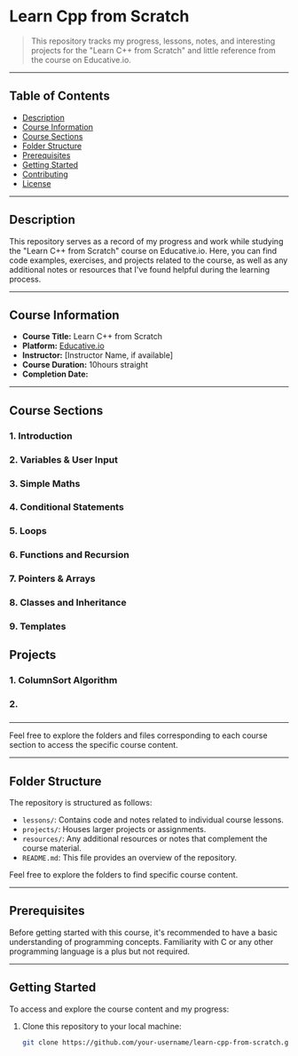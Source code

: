 # Learn Cpp from Scratch

> This repository tracks my progress, lessons, notes, and interesting projects for the "Learn C++ from Scratch" and little reference from the course on Educative.io.

---

## Table of Contents

- [Description](#description)
- [Course Information](#course-information)
- [Course Sections](#course-sections)
- [Folder Structure](#folder-structure)
- [Prerequisites](#prerequisites)
- [Getting Started](#getting-started)
- [Contributing](#contributing)
- [License](#license)

---

## Description

This repository serves as a record of my progress and work while studying the "Learn C++ from Scratch" course on Educative.io. Here, you can find code examples, exercises, and projects related to the course, as well as any additional notes or resources that I've found helpful during the learning process.

---

## Course Information

- **Course Title:** Learn C++ from Scratch
- **Platform:** [Educative.io](course-link-if-available)
- **Instructor:** [Instructor Name, if available]
- **Course Duration:** 10hours straight
- **Completion Date:** 

---

## Course Sections

### 1. Introduction

### 2. Variables & User Input

### 3. Simple Maths

### 4. Conditional Statements

### 5. Loops

### 6. Functions and Recursion

### 7. Pointers & Arrays

### 8. Classes and Inheritance

### 9. Templates

## Projects

### 1. ColumnSort Algorithm

### 2.

###

###

###

###

---

Feel free to explore the folders and files corresponding to each course section to access the specific course content.

---

## Folder Structure

The repository is structured as follows:

- `lessons/`: Contains code and notes related to individual course lessons.
- `projects/`: Houses larger projects or assignments.
- `resources/`: Any additional resources or notes that complement the course material.
- `README.md`: This file provides an overview of the repository.

Feel free to explore the folders to find specific course content.

---

## Prerequisites

Before getting started with this course, it's recommended to have a basic understanding of programming concepts. Familiarity with C or any other programming language is a plus but not required.

---

## Getting Started

To access and explore the course content and my progress:

1. Clone this repository to your local machine:
   ```bash
   git clone https://github.com/your-username/learn-cpp-from-scratch.git


